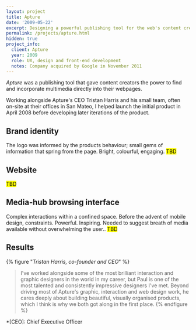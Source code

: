 ```yaml
---
layout: project
title: Apture
date: '2009-05-22'
excerpt: Designing a powerful publishing tool for the web's content creators.
permalink: /projects/apture.html
hidden: true
project_info:
  client: Apture
  year: 2009
  role: UX, design and front-end development
  notes: Company acquired by Google in November 2011
---
```

_Apture_ was a publishing tool that gave content creators the power to find and incorporate multimedia directly into their webpages.

Working alongside Apture's CEO Tristan Harris and his small team, often on-site at their offices in San Mateo, I helped launch the initial product in April 2008 before developing later iterations of the product.

## Brand identity
The logo was informed by the products behaviour; small gems of information that spring from the page. Bright, colourful, engaging. <mark>TBD</mark>

## Website
<mark>TBD</mark>

## Media-hub browsing interface
Complex interactions within a confined space. Before the advent of mobile design, constraints. Powerful. Inspiring. Needed to suggest breath of media available without overwhelming the user.. <mark>TBD</mark>

## Results
{% figure "<cite>Tristan Harris, co-founder and CEO</cite>" %}
> I've worked alongside some of the most brilliant interaction and graphic designers in the world in my career, but Paul is one of the most talented and consistently impressive designers I've met. Beyond driving most of Apture's graphic, interaction and web design work, he cares deeply about building beautiful, visually organised products, which I think is why we both got along in the first place.
{% endfigure %}

*[CEO]: Chief Executive Officer
